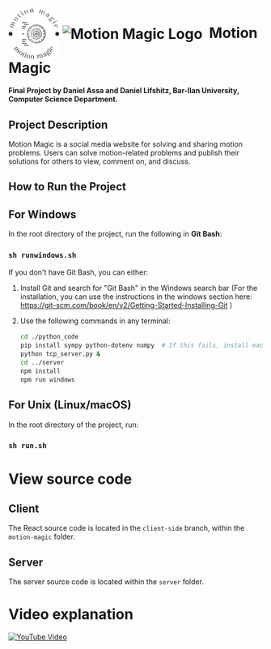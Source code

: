 # <img src = 'server/public/logo.png#gh-light-mode-only' alt="Motion Magic Logo" width="100" align="center" /> <img src = 'server/public/favicon.ico#gh-dark-mode-only' alt="Motion Magic Logo" width="100" align="center" />&nbsp; Motion Magic

**Final Project by Daniel Assa and Daniel Lifshitz, Bar-Ilan University, Computer Science Department.**

## Project Description

Motion Magic is a social media website for solving and sharing motion problems. Users can solve motion-related problems and publish their solutions for others to view, comment on, and discuss.

## How to Run the Project

## For Windows

In the root directory of the project, run the following in **Git Bash**:  
### `sh runwindows.sh`
If you don't have Git Bash, you can either:  

1. Install Git and search for "Git Bash" in the Windows search bar (For the installation, you can use the instructions in the windows section here: https://git-scm.com/book/en/v2/Getting-Started-Installing-Git )
2. Use the following commands in any terminal:
     
    ```bash
    cd ./python_code
    pip install sympy python-dotenv numpy  # If this fails, install each package individually
    python tcp_server.py &
    cd ../server
    npm install
    npm run windows
    ```



## For Unix (Linux/macOS)
In the root directory of the project, run:  
### `sh run.sh`

# View source code
## Client
The React source code is located in the `client-side` branch, within the `motion-magic` folder.
## Server
The server source code is located within the `server` folder.

# Video explanation
[![YouTube Video](https://img.youtube.com/vi/QKB0VqBPMcE/maxresdefault.jpg)](https://youtu.be/QKB0VqBPMcE?si=GcYYEKfa9_Og6m_F)
